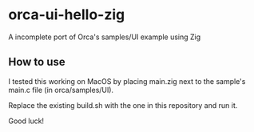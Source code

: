 # orca-ui-hello-zig
A incomplete port of Orca's samples/UI example using Zig


## How to use

I tested this working on MacOS by placing main.zig next to the sample's main.c file (in orca/samples/UI).

Replace the existing build.sh with the one in this repository and run it.

Good luck!
